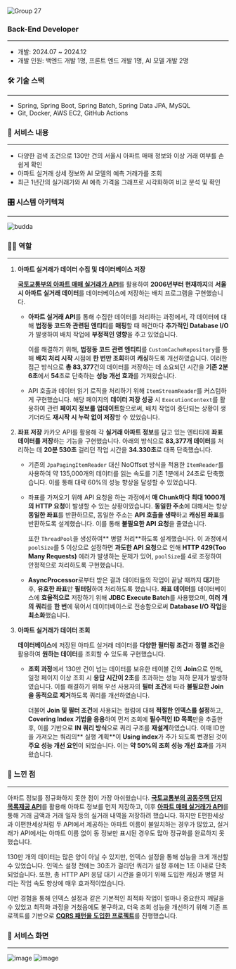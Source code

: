 ![Group 27](https://github.com/user-attachments/assets/6c05aa48-92a3-409b-af24-1945a17d6f42)

### **Back-End Developer**                        
---
- 개발: 2024.07 ~ 2024.12
- 개발 인원: 백엔드 개발 1명, 프론트 엔드 개발 1명, AI 모델 개발 2명

### 🛠 기술 스택

---
- Spring, Spring Boot, Spring Batch, Spring Data JPA, MySQL
- Git, Docker, AWS EC2, GitHub Actions

### 📖 서비스 내용

---

- 다양한 검색 조건으로 130만 건의 서울시 아파트 매매 정보와 이상 거래 여부를 손쉽게 확인
- 아파트 실거래 상세 정보와 AI 모델의 예측 거래가를 조회
- 최근 1년간의 실거래가와 AI 예측 가격을 그래프로 시각화하여 비교 분석 및 확인

### 🎛️ 시스템 아키텍쳐

---
![budda](https://github.com/user-attachments/assets/6bbdfee3-8502-49c7-8836-f9ab0e8ab3bb)

### 🙋‍♂️ 역할

---

1. **아파트 실거래가 데이터 수집 및 데이터베이스 저장**
    
    [**국토교통부의 아파트 매매 실거래가 API**](https://www.data.go.kr/data/15126469/openapi.do#/API%20%EB%AA%A9%EB%A1%9D/getRTMSDataSvcAptTrade)를 활용하여 **2006년부터 현재까지**의 **서울시 아파트 실거래 데이터**를 데이터베이스에 저장하는 배치 프로그램을 구현했습니다.
    
    - **아파트 실거래 API**를 통해 수집한 데이터를 처리하는 과정에서, 각 데이터에 대해 **법정동 코드와 관련된 엔티티**를 **매핑**할 때 매건마다 **추가적인 Database I/O**가 발생하여 배치 작업에 **부정적인 영향**을 주고 있었습니다.

      이를 해결하기 위해, **법정동 코드 관련 엔티티**를 `CustomCacheRepository`를 통해 **배치 처리 시작** 시점에 **한 번만 조회**하여 **캐싱**하도록 개선하였습니다. 이러한 접근 방식으로 **총 83,377**건의 데이터를 저장하는 데 소요되던 시간을 **기존 2분 6초**에서 **54**초로 단축하는 **성능 개선 효과**를 가져왔습니다.
    - API 호출과 데이터 읽기 로직을 처리하기 위해 `ItemStreamReader`를 커스텀하게 구현했습니다. 해당 페이지의 **데이터 저장 성공** 시 `ExecutionContext`를 활용하여 관련 **페이지 정보를 업데이트**함으로써, 배치 작업이 중단되는 상황이 생기더라도 **재시작 시 누락 없이 저장**할 수 있었습니다.
2. **좌표 저장**
카카오 API를 활용해 각 **실거래 아파트 정보**를 담고 있는 엔티티에 **좌표 데이터를 저장**하는 기능을 구현했습니다. 아래의 방식으로 **83,377개 데이터**를 처리하는 데 **20분 530초** 걸리던 작업 시간을 **34.330초**로 대폭 단축했습니다.
    - 기존의 `JpaPagingItemReader` 대신 NoOffset 방식을 적용한 `ItemReader`를 사용하여 약 135,000개의 데이터를 읽는 속도를 기존 1분에서 24초로 단축했습니다. 이를 통해 대략 60%의 성능 향상을 달성할 수 있었습니다.
    - 좌표를 가져오기 위해 API 요청을 하는 과정에서 **매 Chunk마다 최대 1000개의 HTTP 요청**이 발생할 수 있는 상황이였습니다. **동일한 주소**에 대해서는 항상 **동일한 좌표**를 반환하므로, 동일한 주소는 **API 호출을 생략**하고 **캐싱된 좌표**를 반환하도록 설계했습니다. 이를 통해 **불필요한 API 요청**을 줄였습니다.
            
        또한 `ThreadPool`을 생성하여** 병렬 처리**하도록 설계했습니다. 이 과정에서 `poolSize`를 5 이상으로 설정하면 **과도한 API 요청**으로 인해 **HTTP 429(Too Many Requests)** 에러가 발생하는 문제가 있어, `poolSize`를 4로 조정하여 안정적으로 처리하도록 구현했습니다.
    - **AsyncProcessor**로부터 받은 결과 데이터들의 작업이 끝날 때까지 **대기**한 후, **유효한 좌표**만 **필터링**하여 처리하도록 했습니다. **좌표 데이터**를 데이터베이스에 **효율적으로** 저장하기 위해 **JDBC Execute Batch**를 사용했으며, **여러 개의 쿼리**를 **한 번**에 묶어서 데이터베이스로 전송함으로써 **Database I/O 작업**을 **최소화**했습니다. 
3. **아파트 실거래가 데이터 조회**
    
   **데이터베이스**에 저장된 아파트 실거래 데이터를 **다양한 필터링 조건**과 **정렬 조건**을 활용하여 **원하는 데이터**를 조회할 수 있도록 구현했습니다.
    
    - **조회 과정**에서 130만 건이 넘는 데이터를 보유한 테이블 간의 **Join**으로 인해, 일정 페이지 이상 조회 시 **응답 시간이 2초**를 초과하는 성능 저하 문제가 발생하였습니다. 이를 해결하기 위해 우선 사용자의 **필터 조건**에 따라 **불필요한 Join을 동적으로 제거**하도록 쿼리를 개선하였습니다.

      더불어 **Join 및 필터 조건**에 사용되는 컬럼에 대해 **적절한 인덱스를 설정**하고, **Covering Index 기법을 응용**하여 먼저 조회에 **필수적인 ID 목록**만을 추출한 후, 이를 기반으로 **IN 쿼리 방식**으로 쿼리 구조를 **재설계**하였습니다. 이때 ID만을 가져오는 쿼리의** 실행 계획**이 **Using index**가 주가 되도록 변경된 것이 **주요 성능 개선 요인**이 되었습니다. 이는 **약 50%의 조회 성능 개선 효과**를 가져왔습니다.

### 🧐 느낀 점

---

아파트 정보를 정규화하지 못한 점이 가장 아쉬웠습니다. [**국토교통부의 공동주택 단지 목록제공 API**](https://www.data.go.kr/data/15057332/openapi.do)를 활용해 아파트 정보를 먼저 저장하고, 이후 [**아파트 매매 실거래가 API**](https://www.data.go.kr/data/15126469/openapi.do#/API%20%EB%AA%A9%EB%A1%9D/getRTMSDataSvcAptTrade)를 통해 거래 금액과 거래 일자 등의 실거래 내역을 저장하려 했습니다. 하지만 E편한세상과 이편한세상처럼 두 API에서 제공하는 아파트 이름이 불일치하는 경우가 많았고, 실거래가 API에서는 아파트 이름 없이 동 정보만 표시된 경우도 많아 정규화를 완료하지 못했습니다.

130만 개의 데이터는 많은 양이 아닐 수 있지만, 인덱스 설정을 통해 성능을 크게 개선할 수 있었습니다. 인덱스 설정 전에는 30초가 걸리던 쿼리가 설정 후에는 1초 이내로 단축되었습니다. 또한, 총 HTTP API 응답 대기 시간을 줄이기 위해 도입한 캐싱과 병렬 처리는 작업 속도 향상에 매우 효과적이었습니다.

이번 경험을 통해 인덱스 설정과 같은 기본적인 최적화 작업이 얼마나 중요한지 깨달을 수 있었고 최적화 과정을 거쳤음에도 불구하고, 더욱 조회 성능을 개선하기 위해 기존 프로젝트를 기반으로 [**CQRS 패턴을 도입한 프로젝트**](https://github.com/naver0504/enhance-comprehensive-design)를 진행했습니다.

### 👀 서비스 화면
---
![image](https://github.com/user-attachments/assets/85d39dd6-19bc-40f9-b046-c36f16ad80d2)
![image](https://github.com/user-attachments/assets/b29d1486-28ba-4715-85d9-5cfffc97192d)


